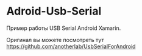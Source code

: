 # Adroid-Usb-Serial

Пример работы USB Serial Android Xamarin.

Оригинал вы можете посмотреть тут https://github.com/anotherlab/UsbSerialForAndroid

